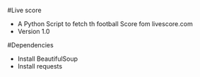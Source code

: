 #Live score

* A Python Script to fetch th football Score fom livescore.com
* Version 1.0

#Dependencies
* Install BeautifulSoup
* Install requests